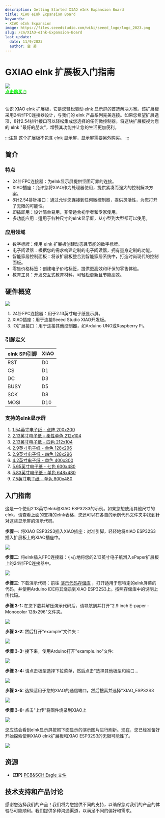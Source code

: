 ```yaml
---
description: Getting Started XIAO eInk Expansion Board
title: XIAO eInk Expansion Board
keywords:
- XIAO eInk Expansion
image: https://files.seeedstudio.com/wiki/seeed_logo/logo_2023.png
slug: /cn/XIAO-eInk-Expansion-Board
last_update:
  date: 11/9/2023
  author: 金 菊
---
```


# GXIAO eInk 扩展板入门指南

<div style={{textAlign:'center'}}><img src="https://files.seeedstudio.com/wiki/eInk/xiao-expansion/xiao-expansion.png" style={{width:700, height:'auto'}}/></div>

<div class="get_one_now_container" style={{textAlign: 'center'}}>
    <a class="get_one_now_item" href="https://www.seeedstudio.com/ePaper-Breakout-Board-p-5804.html">
            <strong><span><font color={'FFFFFF'} size={"4"}> 点击购买 🖱️</font></span></strong>
    </a>
</div><br />

认识 XIAO eInk 扩展板，它是您轻松驱动 eInk 显示屏的首选解决方案。该扩展板采用24针FPC连接器设计，与我们的 eInk 产品系列完美连接。如果您希望扩展选项，8针2.54排针接口可以轻松集成您选择的任何微控制器。将这块扩展板视为您的 eInk "最好的朋友"，增强其功能并让您的生活更加便利。

:::注意
这个扩展板不包含 eInk 显示屏，显示屏需要另外购买。
:::

## 简介

### 特点

- 24针FPC连接器：为eInk显示屏提供坚固可靠的连接。
- XIAO插座：允许您将XIAO作为处理器使用，提供紧凑而强大的控制解决方案。
- 8针2.54排针接口：通过允许您连接到任何微控制器，提供灵活性，为您打开了无限的可能性。
- 即插即用：设计简单易用，非常适合初学者和专家使用。
- 多功能应用：适用于各种尺寸的eInk显示屏，从小型到大型都可以使用。

### 应用领域

- 数字标牌：使用 eInk 扩展板创建动态且节能的数字标牌。
- 电子阅读器：根据您的需求构建定制的电子阅读器，拥有量身定制的功能。
- 智能家居控制面板：将该扩展板整合到智能家居系统中，打造时尚现代的控制面板。
- 零售价格标签：创建电子价格标签，提供更高效和环保的零售体验。
- 教育工具：开发交互式教育材料，可轻松更新且节能高效。

## 硬件概览

<div style={{textAlign:'center'}}><img src="https://files.seeedstudio.com/wiki/eInk/xiao-expansion/xiao-expansion.png" style={{width:700, height:'auto'}}/></div>


1. 24针FPC连接器：用于2.13英寸电子纸显示屏。
2. XIAO插座：用于连接Seeed Studio XIAO开发板。
3. IO扩展接口：用于连接其他控制器，如Arduino UNO或Raspberry Pi。


### 引脚定义

<div class="table-center">

|  eInk SPI引脚 |  XIAO  | 
|       ---      |  ---   |
|      RST       |   D0   |
|      CS        |   D1   |
|      DC        |   D3   |
|      BUSY      |   D5   |
|      SCK       |   D8   |
|      MOSI      |   D10  |

</div>

### 支持的eInk显示屏

1. [1.54英寸电子纸 - 点阵 200x200](https://www.seeedstudio.com/1-54-Monochrome-ePaper-Display-with-200x200-Pixels-p-5776.html)
2. [2.13英寸电子纸 - 柔性单色 212x104](https://www.seeedstudio.com/2-13-Flexible-Monochrome-ePaper-Display-with-212x104-Pixels-p-5781.html)
3. [2.13英寸电子纸 - 四色 212x104](https://www.seeedstudio.com/2-13-Quadruple-Color-ePaper-Display-with-122x250-Pixels-p-5779.html)
4. [2.9英寸电子纸 - 单色 128x296](https://www.seeedstudio.com/2-9-Monochrome-ePaper-Display-with-296x128-Pixels-p-5782.html)
5. [2.9英寸电子纸 - 四色 128x296](https://www.seeedstudio.com/2-9-Quadruple-Color-ePaper-Display-with-128x296-Pixels-p-5783.html)
6. [4.2英寸电子纸 - 单色 400x300](https://www.seeedstudio.com/4-2-Monochrome-ePaper-Display-with-400x300-Pixels-p-5784.html)
7. [5.65英寸电子纸 - 七色 600x480](https://www.seeedstudio.com/5-65-Seven-Color-ePaper-Display-with-600x480-Pixels-p-5786.html)
8. [5.83英寸电子纸 - 单色 648x480](https://www.seeedstudio.com/5-83-Monochrome-ePaper-Display-with-648x480-Pixels-p-5785.html)
9. [7.5英寸电子纸 - 单色 800x480](https://www.seeedstudio.com/7-5-Monochrome-ePaper-Display-with-800x480-Pixels-p-5788.html)

## 入门指南

这是一个使用2.13英寸eInk和XIAO ESP32S3的示例。如果您想使用其他尺寸的eInk，请查看上面的支持的eInk表格，您还可以在各自的示例代码文件夹中找到针对这些显示屏的演示代码。

**步骤一:** 将XIAO ESP32S3插入XIAO插座：对准引脚，轻轻地将XIAO ESP32S3插入扩展板上的XIAO插座中。

<div style={{textAlign:'center'}}><img src="https://files.seeedstudio.com/wiki/eInk/xiao-expansion/connect_xiao.gif" style={{width:700, height:'auto'}}/></div>

**步骤二:** 将eInk插入FPC连接器：小心地将您的2.13英寸电子纸滑入ePaper扩展板上的24针FPC连接器中。
<div style={{textAlign:'center'}}><img src="https://files.seeedstudio.com/wiki/eInk/xiao-expansion/connect_eink.gif" style={{width:700, height:'auto'}}/></div>

**步骤三:** 下载演示代码：前往 [演示代码存储库](https://github.com/peterpanstechland/e-ink) ，打开适用于您特定的eInk屏幕的代码，并使用Arduino IDE将其烧录到XIAO ESP32S3上。按照存储库中的说明上传代码。

**步骤 3-1:** 在您下载并解压演示代码后，请导航到并打开"2.9 inch E-paper - Monocolor 128x296"文件夹。
<div style={{textAlign:'center'}}><img src="https://files.seeedstudio.com/wiki/eInk/xiao-expansion/select_2.9inch_eink_folder.png" style={{width:400, height:'auto'}}/></div>

**步骤 3-2:** 然后打开"example"文件夹：

<div style={{textAlign:'center'}}><img src="https://files.seeedstudio.com/wiki/eInk/xiao-expansion/enter_example.png" style={{width:400, height:'auto'}}/></div>

**步骤 3-3:** 接下来，使用Arduino打开"example.ino"文件:

<div style={{textAlign:'center'}}><img src="https://files.seeedstudio.com/wiki/eInk/xiao-expansion/open_example_sketch.png" style={{width:400, height:'auto'}}/></div>

**步骤 3-4:** 请点击板型选择下拉菜单，然后点击"选择其他板型和端口...

<div style={{textAlign:'center'}}><img src="https://files.seeedstudio.com/wiki/eInk/xiao-expansion/select_other_board.png" style={{width:400, height:'auto'}}/></div>

**步骤 3-5:** 选择适用于您的XIAO的通信端口，然后搜索并选择"XIAO_ESP32S3
<div style={{textAlign:'center'}}><img src="https://files.seeedstudio.com/wiki/eInk/xiao-expansion/find_and_select_xiaoesp32s3.png" style={{width:400, height:'auto'}}/></div>

**步骤 3-6:** 点击"上传"将固件烧录到XIAO上
<div style={{textAlign:'center'}}><img src="https://files.seeedstudio.com/wiki/eInk/xiao-expansion/upload_code.png" style={{width:400, height:'auto'}}/></div>

您应该会看到eInk显示屏按照下面显示的演示图片进行刷新。现在，您已经准备好开始探索使用XIAO eInk扩展板和XIAO ESP32S3的无限可能性了。

<div style={{textAlign:'center'}}><img src="https://files.seeedstudio.com/wiki/eInk/xiao-expansion/screen_update.gif" style={{width:400, height:'auto'}}/></div>

## 资源

- **[ZIP]** [PCB&SCH Eagle 文件](https://files.seeedstudio.com/wiki/eInk/xiao-expansion/epaperIO.zip)

## 技术支持和产品讨论


感谢您选择我们的产品！我们将为您提供不同的支持，以确保您对我们的产品的体验尽可能顺利。我们提供多种沟通渠道，以满足不同的偏好和需求。

<div class="table-center">
  <div class="button_tech_support_container">
  <a href="https://forum.seeedstudio.com/" class="button_forum"></a> 
  <a href="https://www.seeedstudio.com/contacts" class="button_email"></a>
  </div>

  <div class="button_tech_support_container">
  <a href="https://discord.gg/eWkprNDMU7" class="button_discord"></a> 
  <a href="https://github.com/Seeed-Studio/wiki-documents/discussions/69" class="button_discussion"></a>
  </div>
</div>








